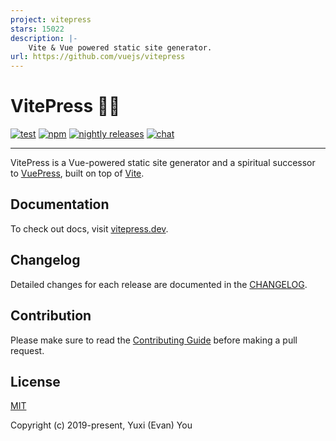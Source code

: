 ```yaml
---
project: vitepress
stars: 15022
description: |-
    Vite & Vue powered static site generator.
url: https://github.com/vuejs/vitepress
---
```


# VitePress 📝💨

[![test](https://github.com/vuejs/vitepress/actions/workflows/test.yml/badge.svg?branch=main)](https://github.com/vuejs/vitepress/actions/workflows/test.yml)
[![npm](https://img.shields.io/npm/v/vitepress)](https://www.npmjs.com/package/vitepress)
[![nightly releases](https://img.shields.io/badge/nightly-releases-orange)](https://nightly.akryum.dev/vuejs/vitepress)
[![chat](https://img.shields.io/badge/chat-discord-blue?logo=discord)](https://chat.vuejs.org)

---

VitePress is a Vue-powered static site generator and a spiritual successor to [VuePress](https://vuepress.vuejs.org), built on top of [Vite](https://github.com/vitejs/vite).

## Documentation

To check out docs, visit [vitepress.dev](https://vitepress.dev).

## Changelog

Detailed changes for each release are documented in the [CHANGELOG](https://github.com/vuejs/vitepress/blob/main/CHANGELOG.md).

## Contribution

Please make sure to read the [Contributing Guide](https://github.com/vuejs/vitepress/blob/main/.github/contributing.md) before making a pull request.

## License

[MIT](https://github.com/vuejs/vitepress/blob/main/LICENSE)

Copyright (c) 2019-present, Yuxi (Evan) You

